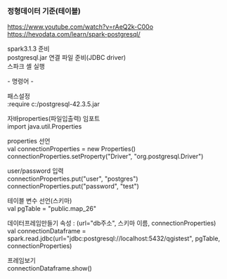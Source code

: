 ### 정형데이터 기준(테이블)

https://www.youtube.com/watch?v=rAeQ2k-C00o<br>
https://hevodata.com/learn/spark-postgresql/

spark3.1.3 준비<br>
postgresql.jar 연결 파일 준비(JDBC driver)<br>
스파크 셸 실행<br>

&#45; 명령어 - 

패스설정<br>
:require c:/postgresql-42.3.5.jar

자바properties(파일입출력) 임포트<br>
import java.util.Properties

properties 선언<br>
val connectionProperties = new Properties()<br>
connectionProperties.setProperty("Driver", "org.postgresql.Driver") 

user/password 입력<br> 
connectionProperties.put("user", "postgres")<br>
connectionProperties.put("password", "test")

테이블 변수 선언(스키마)<br>
val pgTable = "public.map_26"

데이터프레임만들기   속성 : (url="db주소", 스키마 이름, connectionProperties)<br>
val connectionDataframe = spark.read.jdbc(url="jdbc:postgresql://localhost:5432/qgistest", pgTable, connectionProperties)

프레임보기<br>
connectionDataframe.show()

